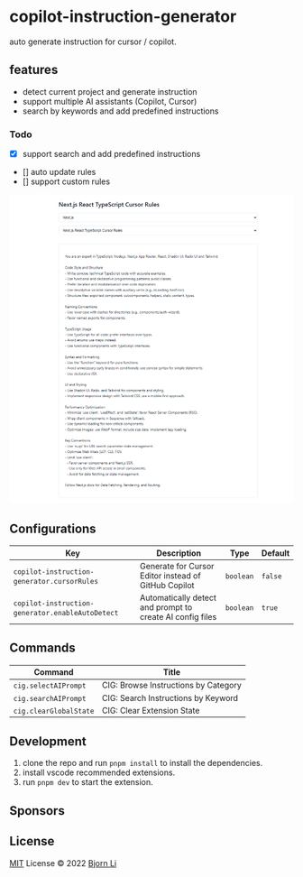 # copilot-instruction-generator

auto generate instruction for cursor / copilot.

## features

- detect current project and generate instruction
- support multiple AI assistants (Copilot, Cursor)
- search by keywords and add predefined instructions

### Todo

- [x] support search and add predefined instructions
- [] auto update rules
- [] support custom rules

![demo](./media/demo.png)

## Configurations

<!-- configs -->

| Key                                              | Description                                               | Type      | Default |
| ------------------------------------------------ | --------------------------------------------------------- | --------- | ------- |
| `copilot-instruction-generator.cursorRules`      | Generate for Cursor Editor instead of GitHub Copilot      | `boolean` | `false` |
| `copilot-instruction-generator.enableAutoDetect` | Automatically detect and prompt to create AI config files | `boolean` | `true`  |

<!-- configs -->

## Commands

<!-- commands -->

| Command                | Title                                |
| ---------------------- | ------------------------------------ |
| `cig.selectAIPrompt`   | CIG: Browse Instructions by Category |
| `cig.searchAIPrompt`   | CIG: Search Instructions by Keyword  |
| `cig.clearGlobalState` | CIG: Clear Extension State           |

<!-- commands -->

## Development

1. clone the repo and run `pnpm install` to install the dependencies.
2. install vscode recommended extensions.
3. run `pnpm dev` to start the extension.

## Sponsors

## License

[MIT](./LICENSE.md) License © 2022 [Bjorn Li](https://github.com/lxxorz)
